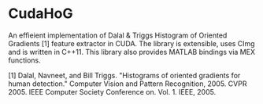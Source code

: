 CudaHoG
==========

An effieient implementation of Dalal & Triggs Histogram of Oriented Gradients [1] feature extractor in CUDA. The library is extensible, uses CImg and is written in C++11. This library also provides MATLAB bindings via MEX functions.

[1] Dalal, Navneet, and Bill Triggs. "Histograms of oriented gradients for human detection." Computer Vision and Pattern Recognition, 2005. CVPR 2005. IEEE Computer Society Conference on. Vol. 1. IEEE, 2005.
